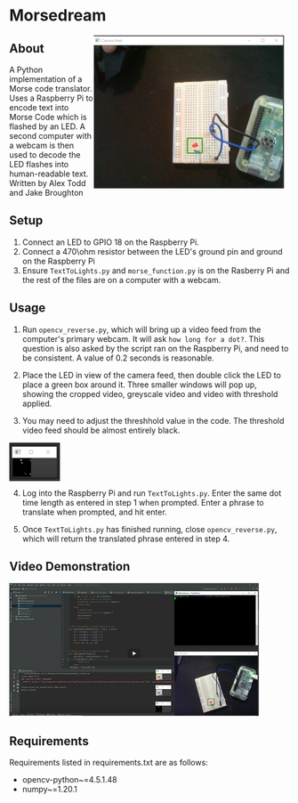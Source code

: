 # Morsedream
<img src="image.PNG" alt="Moresdream Picture" style="float: right; margin-right: 10px;" />

## About
A Python implementation of a Morse code translator. Uses a Raspberry Pi to encode text into Morse Code which is flashed by an LED. A second computer with a webcam is then used to decode the LED flashes into human-readable text. Written by Alex Todd and Jake Broughton


## Setup
1. Connect an LED to GPIO 18 on the Raspberry Pi.
2. Connect a 470\ohm resistor between the LED's ground pin and ground on the Raspberry Pi
3. Ensure `TextToLights.py` and `morse_function.py` is on the Rasberry Pi and the rest of the files are on a computer with a webcam.

## Usage

1. Run `opencv_reverse.py`, which will bring up a video feed from the computer's primary webcam. It will ask `how long for a dot?`. This question is also asked by the script ran on the Raspberry Pi, and need to be consistent. A value of 0.2 seconds is reasonable. 

2. Place the LED in view of the camera feed, then double click the LED to place a green box around it. Three smaller windows will pop up, showing the cropped video, greyscale video and video with threshold applied. 
3.  You may need to adjust the threshhold value in the code. The threshold video feed should be almost entirely black.

<p>
<img align="left" src="threshold.PNG" alt="Threshold feed">
</p>
<br>
<br>
<br>
<br>


4. Log into the Raspberry Pi and run `TextToLights.py`. Enter the same dot time length as entered in step 1 when prompted. Enter a phrase to translate when prompted, and hit enter.

5. Once `TextToLights.py` has finished running, close `opencv_reverse.py`, which will return the translated phrase entered in step 4.



## Video Demonstration
[![Morsedream video link](video_thumbnail.PNG)](https://www.youtube.com/watch?v=a2ESEAYGp-U "Morsedream")

## Requirements
Requirements listed in requirements.txt are as follows:
- opencv-python~=4.5.1.48
- numpy~=1.20.1

